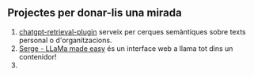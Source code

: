 

## Projectes per donar-lis una mirada

1. [chatgpt-retrieval-plugin](https://github.com/openai/chatgpt-retrieval-plugin) serveix per cerques semàntiques sobre texts personal o d'organitzacions.
2. [Serge - LLaMa made easy](https://github.com/nsarrazin/serge) és un interface web a llama tot dins un contenidor!
3. 
